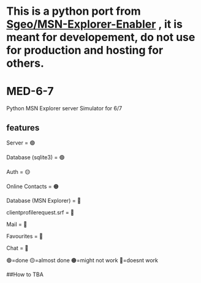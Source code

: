 # This is a python port from [Sgeo/MSN-Explorer-Enabler](https://github.com/Sgeo/MSN-Explorer-Enabler) , it is meant for developement, do not use for production and hosting for others.

# MED-6-7
Python MSN Explorer server Simulator for 6/7

## features
Server = 🟢

Database (sqlite3) = 🟢

Auth = 🟡

Online Contacts = 🟠

Database (MSN Explorer) = 🔴

clientprofilerequest.srf = 🔴

Mail = 🔴 

Favourites = 🔴

Chat = 🔴 

🟢=done 🟡=almost done 🟠=might not work 🔴=doesnt work 

##How to
TBA
